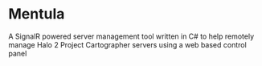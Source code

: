 # Mentula

A SignalR powered server management tool written in C# to help remotely manage Halo 2 Project Cartographer servers using a web based control panel
